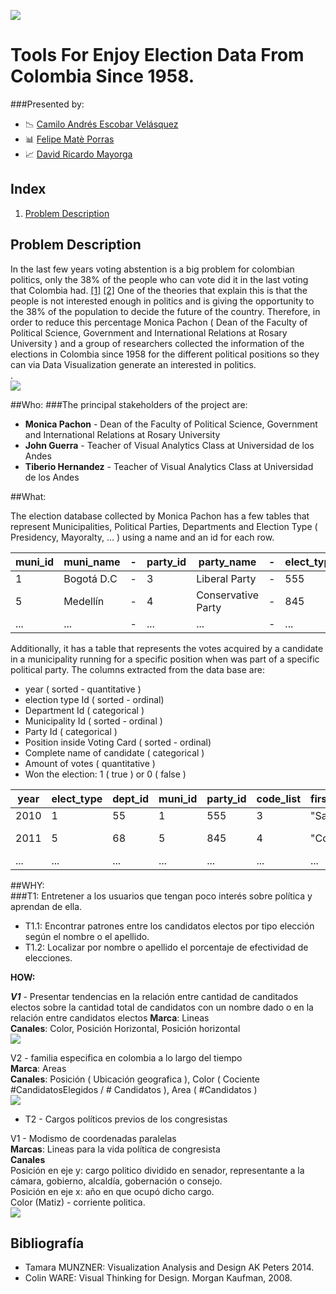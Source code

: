 ![](https://raw.githubusercontent.com/caev03/VA-ProyectoSemestre/master/ReadMeImages/DISCBanner.JPG)

# Tools For Enjoy Election Data From Colombia Since 1958. 

###Presented by:
* :chart_with_downwards_trend: [Camilo Andrés Escobar Velásquez](https://github.com/caev03)  
* :bar_chart: [Felipe Matè Porras](https://github.com/f94f)  
* :chart_with_upwards_trend: [David Ricardo Mayorga](https://github.com/damayor)

## Index
1. [Problem Description](https://github.com/caev03/RepositoDePruebas/new/master?readme=1#problem-description)

## Problem Description

In the last few years voting abstention is a big problem for colombian politics, only the 38% of the people who can vote did it in the last voting that Colombia had. [\[1\]](http://www.bbc.com/mundo/noticias-america-latina-37539590) [\[2\]](https://www.wilsoncenter.org/sites/default/files/voting_for_peace_wwc-fip_final_english.pdf) One of the theories that explain this is that the people is not interested enough in politics and is giving the opportunity to the 38% of the population to decide the future of the country. Therefore, in order to reduce this percentage Monica Pachon ( Dean of the Faculty of Political Science, Government and International Relations at Rosary University ) and a group of researchers collected the information of the elections in Colombia since 1958 for the different political positions so they can via Data Visualization generate an interested in politics.  
.  
![](https://raw.githubusercontent.com/caev03/VA-ProyectoSemestre/master/ReadMeImages/VotingAbstention.JPG)  


##Who:
###The principal stakeholders of the project are:
* **Monica Pachon** - Dean of the Faculty of Political Science, Government and International Relations at Rosary University 
* **John Guerra** - Teacher of Visual Analytics Class at Universidad de los Andes 
* **Tiberio Hernandez** - Teacher of Visual Analytics Class at Universidad de los Andes 

##What:

The election database collected by Monica Pachon has a few tables that represent Municipalities, Political Parties, Departments and Election Type ( Presidency, Mayoralty, ... ) using a name and an id for each row.

muni_id | muni_name | - | party_id |party_name | - | elect_type_id | elect_type_name
---|---|---|---|---|---|---|---
1 | Bogotá D.C | - | 3 | Liberal Party | - | 555 | Presidency
5 | Medellín | - | 4 | Conservative Party | - | 845 | Mayoralty
...|...| - |...|...| - |...|...

Additionally, it has a table that represents the votes acquired by a candidate in a municipality running for a specific position when was part of a specific political party. The columns extracted from the data base are:

- year ( sorted - quantitative )
- election type Id ( sorted - ordinal)
- Department Id ( categorical )
- Municipality Id ( sorted - ordinal )
- Party Id ( categorical )
- Position inside Voting Card ( sorted - ordinal)
- Complete name of candidate ( categorical )
- Amount of votes ( quantitative )
- Won the election: 1 ( true ) or 0 ( false )

year|elect_type|dept_id|muni_id|party_id|code_list|first_lastName|second_lastname|name|votes|seats
---|---|---|---|---|---|---|---|---|---|---
2010|1|55|1|555|3|"Sanabria"|"Ordoñez"|"Daniel"|200|0
2011|5|68|5|845|4|"Cobos"|"Triana"|"Jose Andrés"|150|1
...|...|...|...|...|...|...|...|...|...|...

##WHY:   
###T1: Entretener a los usuarios que tengan poco interés sobre política y aprendan de ella.
* T1.1: Encontrar patrones entre los candidatos electos por tipo elección según el nombre o el apellido.
* T1.2: Localizar por nombre o apellido el porcentaje de efectividad de elecciones.
  

**HOW:**  
    
***V1*** - Presentar tendencias en la relación entre cantidad de canditados electos sobre la cantidad total de candidatos con un nombre dado o en la relación entre candidatos electos
****Marca****: Lineas  
****Canales****: Color, Posición Horizontal, Posición horizontal  
![](https://raw.githubusercontent.com/caev03/VA-ProyectoSemestre/master/T1-V1.png)

V2 - familia especifica en colombia a lo largo del tiempo  
**Marca**: Areas  
**Canales**: Posición ( Ubicación geografica ), Color ( Cociente #CandidatosElegidos / # Candidatos ), Area ( #Candidatos )  
![](https://raw.githubusercontent.com/caev03/VA-ProyectoSemestre/master/T1-V2.png)

 - T2 - Cargos políticos previos de los congresistas
 
V1 - Modismo de coordenadas paralelas  
**Marcas**: Lineas para la vida política de congresista  
**Canales**  
Posición en eje y: cargo politico dividido en senador, representante a la cámara, gobierno, alcaldía, gobernación o consejo.  
Posición en eje x: año en que ocupó dicho cargo.  
Color (Matiz) - corriente politica.  
![](https://raw.githubusercontent.com/caev03/VA-ProyectoSemestre/master/T2-V1.jpg)


## Bibliografía
* Tamara MUNZNER: Visualization Analysis and Design AK Peters 2014.
* Colin WARE: Visual Thinking for Design. Morgan Kaufman, 2008.
